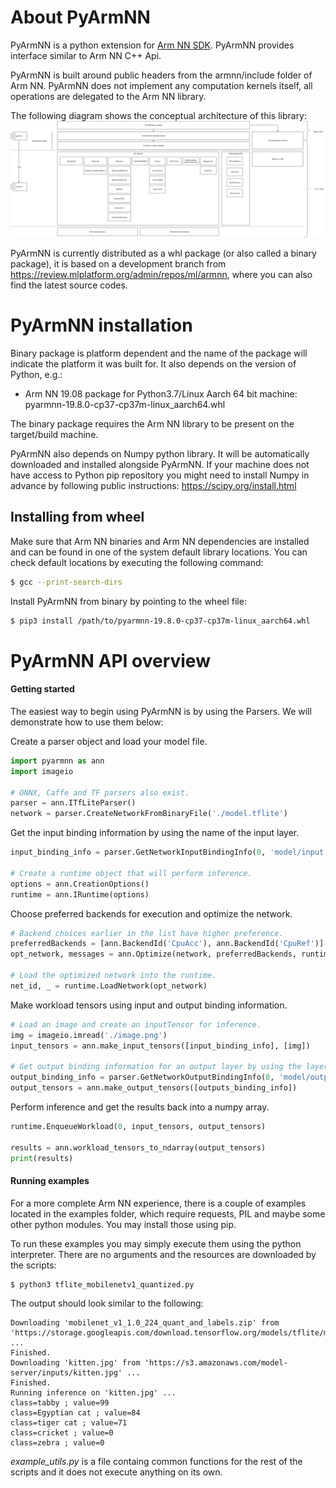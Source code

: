 # About PyArmNN

PyArmNN is a python extension for [Arm NN SDK](https://developer.arm.com/ip-products/processors/machine-learning/arm-nn).
PyArmNN provides interface similar to Arm NN C++ Api.

PyArmNN is built around public headers from the armnn/include folder of Arm NN. PyArmNN does not implement any computation kernels itself, all operations are
delegated to the Arm NN library.

The following diagram shows the conceptual architecture of this library:
![PyArmNN](./docs/images/pyarmnn.png)

PyArmNN is currently distributed as a whl package (or also called a binary package), it is based on a development branch from https://review.mlplatform.org/admin/repos/ml/armnn, where you can also find the latest source codes.

# PyArmNN installation

Binary package is platform dependent and the name of the package will indicate the platform it was built for. It also depends on the version of Python, e.g.:

* Arm NN 19.08 package for Python3.7/Linux Aarch 64 bit machine: pyarmnn-19.8.0-cp37-cp37m-linux_aarch64.whl

The binary package requires the Arm NN library to be present on the target/build machine.

PyArmNN also depends on Numpy python library. It will be automatically downloaded and installed alongside PyArmNN. If your machine does not have access to Python pip repository you might need to install Numpy in advance by following public instructions: https://scipy.org/install.html

## Installing from wheel

Make sure that Arm NN binaries and Arm NN dependencies are installed and can be found in one of the system default library locations. You can check default locations by executing the following command:
```bash
$ gcc --print-search-dirs
```
Install PyArmNN from binary by pointing to the wheel file:
```bash
$ pip3 install /path/to/pyarmnn-19.8.0-cp37-cp37m-linux_aarch64.whl
```

# PyArmNN API overview

#### Getting started
The easiest way to begin using PyArmNN is by using the Parsers. We will demonstrate how to use them below:

Create a parser object and load your model file.
```python
import pyarmnn as ann
import imageio

# ONNX, Caffe and TF parsers also exist.
parser = ann.ITfLiteParser()  
network = parser.CreateNetworkFromBinaryFile('./model.tflite')
```

Get the input binding information by using the name of the input layer.
```python
input_binding_info = parser.GetNetworkInputBindingInfo(0, 'model/input')

# Create a runtime object that will perform inference.
options = ann.CreationOptions()
runtime = ann.IRuntime(options)
```
Choose preferred backends for execution and optimize the network.
```python
# Backend choices earlier in the list have higher preference.
preferredBackends = [ann.BackendId('CpuAcc'), ann.BackendId('CpuRef')]
opt_network, messages = ann.Optimize(network, preferredBackends, runtime.GetDeviceSpec(), ann.OptimizerOptions())

# Load the optimized network into the runtime.
net_id, _ = runtime.LoadNetwork(opt_network)
```
Make workload tensors using input and output binding information.
```python
# Load an image and create an inputTensor for inference.
img = imageio.imread('./image.png')
input_tensors = ann.make_input_tensors([input_binding_info], [img])

# Get output binding information for an output layer by using the layer name.
output_binding_info = parser.GetNetworkOutputBindingInfo(0, 'model/output')
output_tensors = ann.make_output_tensors([outputs_binding_info])
```

Perform inference and get the results back into a numpy array.
```python
runtime.EnqueueWorkload(0, input_tensors, output_tensors)

results = ann.workload_tensors_to_ndarray(output_tensors)
print(results)
```

#### Running examples

For a more complete Arm NN experience, there is a couple of examples located in the examples folder, which require requests, PIL and maybe some other python modules. You may install those using pip.

To run these examples you may simply execute them using the python interpreter. There are no arguments and the resources are downloaded by the scripts:
```bash
$ python3 tflite_mobilenetv1_quantized.py
```

The output should look similar to the following:
```
Downloading 'mobilenet_v1_1.0_224_quant_and_labels.zip' from 'https://storage.googleapis.com/download.tensorflow.org/models/tflite/mobilenet_v1_1.0_224_quant_and_labels.zip' ...
Finished.
Downloading 'kitten.jpg' from 'https://s3.amazonaws.com/model-server/inputs/kitten.jpg' ...
Finished.
Running inference on 'kitten.jpg' ...
class=tabby ; value=99
class=Egyptian cat ; value=84
class=tiger cat ; value=71
class=cricket ; value=0
class=zebra ; value=0
```
*example_utils.py* is a file containg common functions for the rest of the scripts and it does not execute anything on its own.
